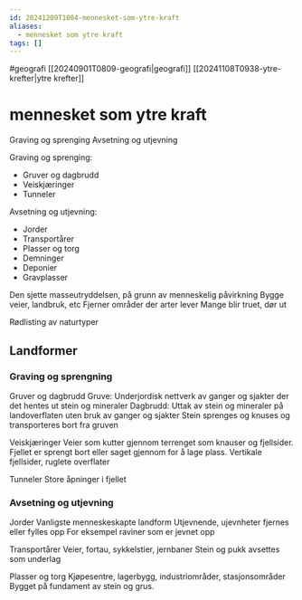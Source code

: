 ```yaml
---
id: 20241209T1004-mennesket-som-ytre-kraft
aliases:
  - mennesket som ytre kraft
tags: []
---
```


#geografi [[20240901T0809-geografi|geografi]] [[20241108T0938-ytre-krefter|ytre krefter]]
# mennesket som ytre kraft

Graving og sprenging
Avsetning og utjevning

Graving og sprenging:

- Gruver og dagbrudd
- Veiskjæringer
- Tunneler

Avsetning og utjevning:

- Jorder
- Transportårer
- Plasser og torg
- Demninger
- Deponier
- Gravplasser

Den sjette masseutryddelsen, på grunn av menneskelig påvirkning
Bygge veier, landbruk, etc
Fjerner områder der arter lever
Mange blir truet, dør ut

Rødlisting av naturtyper

## Landformer

### Graving og sprengning

Gruver og dagbrudd
Gruve: Underjordisk nettverk av ganger og sjakter der det hentes ut stein og mineraler
Dagbrudd: Uttak av stein og mineraler på landoverflaten uten bruk av ganger og sjakter
Stein sprenges og knuses og transporteres bort fra gruven

Veiskjæringer
Veier som kutter gjennom terrenget som knauser og fjellsider. Fjellet er sprengt bort eller saget gjennom for å lage plass.
Vertikale fjellsider, ruglete overflater

Tunneler
Store åpninger i fjellet

### Avsetning og utjevning

Jorder
Vanligste menneskeskapte landform
Utjevnende, ujevnheter fjernes eller fylles opp
For eksempel raviner som er jevnet opp

Transportårer
Veier, fortau, sykkelstier, jernbaner
Stein og pukk avsettes som underlag

Plasser og torg
Kjøpesentre, lagerbygg, industriområder, stasjonsområder
Bygget på fundament av stein og grus.

